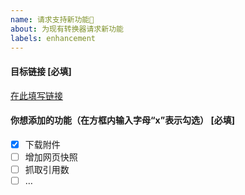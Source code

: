 ```yaml
---
name: 请求支持新功能💪
about: 为现有转换器请求新功能
labels: enhancement
---
```


#### 目标链接 [必填]
[在此填写链接](https://www.cnki.net/)

#### 你想添加的功能（在方框内输入字母“x”表示勾选） [必填]

- [x] 下载附件
- [ ] 增加网页快照
- [ ] 抓取引用数
- [ ] …
